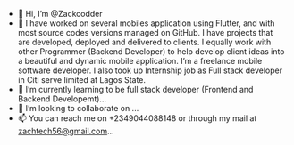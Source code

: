 - 👋 Hi, I’m @Zackcodder
- 👀 I have worked on several mobiles application using
Flutter, and with most source codes versions managed on GitHub. I have projects that are developed, deployed and delivered to clients.
I equally work with other Programmer (Backend Developer) to help develop client ideas into a beautiful and dynamic mobile application.
I’m a freelance mobile software developer.
I also took up Internship job as Full stack developer in Citi serve limited at Lagos State.
- 🌱 I’m currently learning to be  full stack developer (Frontend and Backend Developemt)...
- 💞️ I’m looking to collaborate on ...
- 📫 You can reach me on +2349044088148 or through my mail at zachtech56@gmail.com...

<!---
Zackcodder/Zackcodder is a ✨ special ✨ repository because its `README.md` (this file) appears on your GitHub profile.
You can click the Preview link to take a look at your changes.
--->
